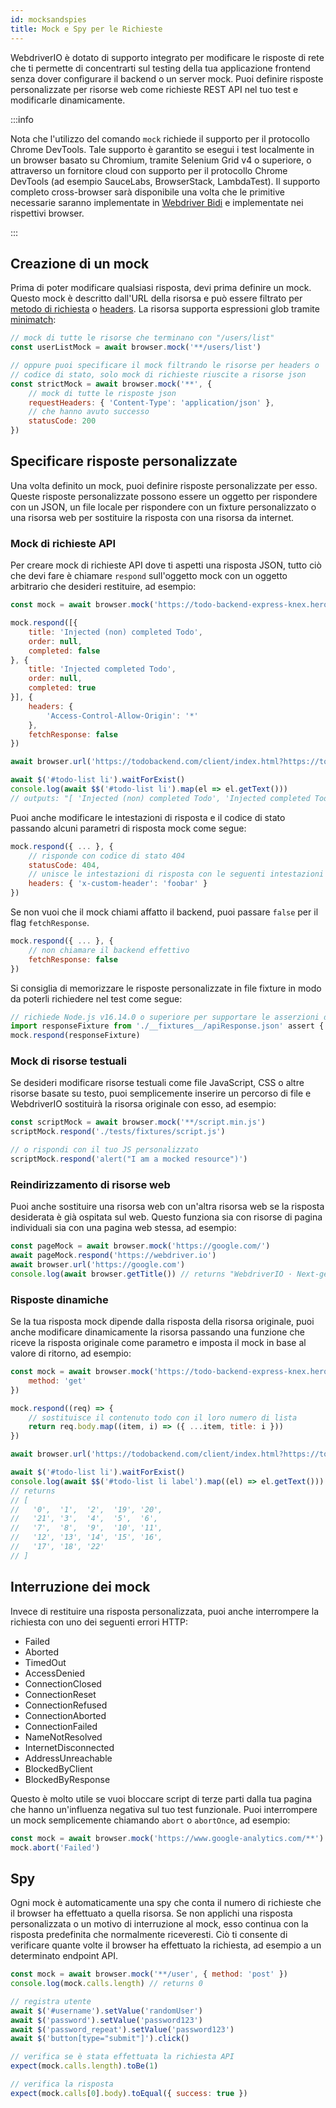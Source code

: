 ```yaml
---
id: mocksandspies
title: Mock e Spy per le Richieste
---
```


WebdriverIO è dotato di supporto integrato per modificare le risposte di rete che ti permette di concentrarti sul testing della tua applicazione frontend senza dover configurare il backend o un server mock. Puoi definire risposte personalizzate per risorse web come richieste REST API nel tuo test e modificarle dinamicamente.

:::info

Nota che l'utilizzo del comando `mock` richiede il supporto per il protocollo Chrome DevTools. Tale supporto è garantito se esegui i test localmente in un browser basato su Chromium, tramite Selenium Grid v4 o superiore, o attraverso un fornitore cloud con supporto per il protocollo Chrome DevTools (ad esempio SauceLabs, BrowserStack, LambdaTest). Il supporto completo cross-browser sarà disponibile una volta che le primitive necessarie saranno implementate in [Webdriver Bidi](https://wpt.fyi/results/webdriver/tests/bidi/network?label=experimental&label=master&aligned) e implementate nei rispettivi browser.

:::

## Creazione di un mock

Prima di poter modificare qualsiasi risposta, devi prima definire un mock. Questo mock è descritto dall'URL della risorsa e può essere filtrato per [metodo di richiesta](https://developer.mozilla.org/en-US/docs/Web/HTTP/Methods) o [headers](https://developer.mozilla.org/en-US/docs/Web/HTTP/Headers). La risorsa supporta espressioni glob tramite [minimatch](https://www.npmjs.com/package/minimatch):

```js
// mock di tutte le risorse che terminano con "/users/list"
const userListMock = await browser.mock('**/users/list')

// oppure puoi specificare il mock filtrando le risorse per headers o
// codice di stato, solo mock di richieste riuscite a risorse json
const strictMock = await browser.mock('**', {
    // mock di tutte le risposte json
    requestHeaders: { 'Content-Type': 'application/json' },
    // che hanno avuto successo
    statusCode: 200
})
```

## Specificare risposte personalizzate

Una volta definito un mock, puoi definire risposte personalizzate per esso. Queste risposte personalizzate possono essere un oggetto per rispondere con un JSON, un file locale per rispondere con un fixture personalizzato o una risorsa web per sostituire la risposta con una risorsa da internet.

### Mock di richieste API

Per creare mock di richieste API dove ti aspetti una risposta JSON, tutto ciò che devi fare è chiamare `respond` sull'oggetto mock con un oggetto arbitrario che desideri restituire, ad esempio:

```js
const mock = await browser.mock('https://todo-backend-express-knex.herokuapp.com/')

mock.respond([{
    title: 'Injected (non) completed Todo',
    order: null,
    completed: false
}, {
    title: 'Injected completed Todo',
    order: null,
    completed: true
}], {
    headers: {
        'Access-Control-Allow-Origin': '*'
    },
    fetchResponse: false
})

await browser.url('https://todobackend.com/client/index.html?https://todo-backend-express-knex.herokuapp.com/')

await $('#todo-list li').waitForExist()
console.log(await $$('#todo-list li').map(el => el.getText()))
// outputs: "[ 'Injected (non) completed Todo', 'Injected completed Todo' ]"
```

Puoi anche modificare le intestazioni di risposta e il codice di stato passando alcuni parametri di risposta mock come segue:

```js
mock.respond({ ... }, {
    // risponde con codice di stato 404
    statusCode: 404,
    // unisce le intestazioni di risposta con le seguenti intestazioni
    headers: { 'x-custom-header': 'foobar' }
})
```

Se non vuoi che il mock chiami affatto il backend, puoi passare `false` per il flag `fetchResponse`.

```js
mock.respond({ ... }, {
    // non chiamare il backend effettivo
    fetchResponse: false
})
```

Si consiglia di memorizzare le risposte personalizzate in file fixture in modo da poterli richiedere nel test come segue:

```js
// richiede Node.js v16.14.0 o superiore per supportare le asserzioni di importazione JSON
import responseFixture from './__fixtures__/apiResponse.json' assert { type: 'json' }
mock.respond(responseFixture)
```

### Mock di risorse testuali

Se desideri modificare risorse testuali come file JavaScript, CSS o altre risorse basate su testo, puoi semplicemente inserire un percorso di file e WebdriverIO sostituirà la risorsa originale con esso, ad esempio:

```js
const scriptMock = await browser.mock('**/script.min.js')
scriptMock.respond('./tests/fixtures/script.js')

// o rispondi con il tuo JS personalizzato
scriptMock.respond('alert("I am a mocked resource")')
```

### Reindirizzamento di risorse web

Puoi anche sostituire una risorsa web con un'altra risorsa web se la risposta desiderata è già ospitata sul web. Questo funziona sia con risorse di pagina individuali sia con una pagina web stessa, ad esempio:

```js
const pageMock = await browser.mock('https://google.com/')
await pageMock.respond('https://webdriver.io')
await browser.url('https://google.com')
console.log(await browser.getTitle()) // returns "WebdriverIO · Next-gen browser and mobile automation test framework for Node.js"
```

### Risposte dinamiche

Se la tua risposta mock dipende dalla risposta della risorsa originale, puoi anche modificare dinamicamente la risorsa passando una funzione che riceve la risposta originale come parametro e imposta il mock in base al valore di ritorno, ad esempio:

```js
const mock = await browser.mock('https://todo-backend-express-knex.herokuapp.com/', {
    method: 'get'
})

mock.respond((req) => {
    // sostituisce il contenuto todo con il loro numero di lista
    return req.body.map((item, i) => ({ ...item, title: i }))
})

await browser.url('https://todobackend.com/client/index.html?https://todo-backend-express-knex.herokuapp.com/')

await $('#todo-list li').waitForExist()
console.log(await $$('#todo-list li label').map((el) => el.getText()))
// returns
// [
//   '0',  '1',  '2',  '19', '20',
//   '21', '3',  '4',  '5',  '6',
//   '7',  '8',  '9',  '10', '11',
//   '12', '13', '14', '15', '16',
//   '17', '18', '22'
// ]
```

## Interruzione dei mock

Invece di restituire una risposta personalizzata, puoi anche interrompere la richiesta con uno dei seguenti errori HTTP:

- Failed
- Aborted
- TimedOut
- AccessDenied
- ConnectionClosed
- ConnectionReset
- ConnectionRefused
- ConnectionAborted
- ConnectionFailed
- NameNotResolved
- InternetDisconnected
- AddressUnreachable
- BlockedByClient
- BlockedByResponse

Questo è molto utile se vuoi bloccare script di terze parti dalla tua pagina che hanno un'influenza negativa sul tuo test funzionale. Puoi interrompere un mock semplicemente chiamando `abort` o `abortOnce`, ad esempio:

```js
const mock = await browser.mock('https://www.google-analytics.com/**')
mock.abort('Failed')
```

## Spy

Ogni mock è automaticamente una spy che conta il numero di richieste che il browser ha effettuato a quella risorsa. Se non applichi una risposta personalizzata o un motivo di interruzione al mock, esso continua con la risposta predefinita che normalmente riceveresti. Ciò ti consente di verificare quante volte il browser ha effettuato la richiesta, ad esempio a un determinato endpoint API.

```js
const mock = await browser.mock('**/user', { method: 'post' })
console.log(mock.calls.length) // returns 0

// registra utente
await $('#username').setValue('randomUser')
await $('password').setValue('password123')
await $('password_repeat').setValue('password123')
await $('button[type="submit"]').click()

// verifica se è stata effettuata la richiesta API
expect(mock.calls.length).toBe(1)

// verifica la risposta
expect(mock.calls[0].body).toEqual({ success: true })
```